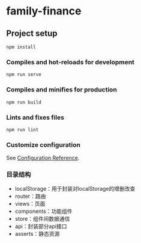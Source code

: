 # family-finance

## Project setup
```
npm install
```

### Compiles and hot-reloads for development
```
npm run serve
```

### Compiles and minifies for production
```
npm run build
```

### Lints and fixes files
```
npm run lint
```

### Customize configuration
See [Configuration Reference](https://cli.vuejs.org/config/).


### 目录结构
- localStorage：用于封装对localStorage的增删改查
- router：路由
- views：页面
- components：功能组件
- store：组件间数据通信
- api：封装部分api接口
- asserts：静态资源